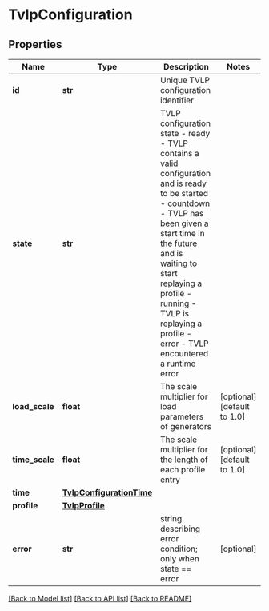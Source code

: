 # TvlpConfiguration

## Properties
Name | Type | Description | Notes
------------ | ------------- | ------------- | -------------
**id** | **str** | Unique TVLP configuration identifier | 
**state** | **str** | TVLP configuration state - ready - TVLP contains a valid configuration and is ready to be started - countdown - TVLP has been given a start time in the future and is waiting to start replaying a profile - running - TVLP is replaying a profile - error - TVLP encountered a runtime error  | 
**load_scale** | **float** | The scale multiplier for load parameters of generators | [optional] [default to 1.0]
**time_scale** | **float** | The scale multiplier for the length of each profile entry | [optional] [default to 1.0]
**time** | [**TvlpConfigurationTime**](TvlpConfigurationTime.md) |  | 
**profile** | [**TvlpProfile**](TvlpProfile.md) |  | 
**error** | **str** | string describing error condition; only when state &#x3D;&#x3D; error | [optional] 

[[Back to Model list]](../README.md#documentation-for-models) [[Back to API list]](../README.md#documentation-for-api-endpoints) [[Back to README]](../README.md)


